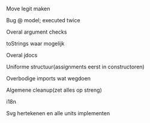 Move legit maken

Bug @ model; executed twice

Overal argument checks

toStrings waar mogelijk

Overal jdocs

Uniforme structuur(assignments eerst in constructoren)

Overbodige imports wat wegdoen

Algemene cleanup(zet alles op streng)

i18n

Svg hertekenen en alle units implementen